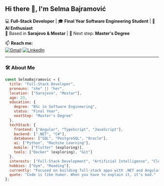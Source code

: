 ## Hi there 👋, I'm Selma Bajramović

💻 **Full-Stack Developer** | 🎓 **Final Year Software Engineering Student** | 🤖 **AI Enthusiast**  
📍 Based in **Sarajevo & Mostar** | 🚀 Next step: **Master's Degree** 

📫 **Reach me:**  
[![Gmail](https://img.shields.io/badge/Gmail-D14836?style=for-the-badge&logo=gmail&logoColor=white)](mailto:bajramovicselma0@gmail.com)
[![LinkedIn](https://img.shields.io/badge/LinkedIn-0077B5?style=for-the-badge&logo=linkedin&logoColor=white)](https://www.linkedin.com/in/selma-bajramovic/)  

---

### 🛠️ About Me
```javascript
const SelmaBajramovic = {
  title: "Full-Stack Developer",
  pronouns: "she" || "her",
  location: ["Sarajevo", "Mostar"],
  age: 23,
  education: {
    degree: "BSc in Software Engineering",
    status: "Final Year",
    nextStep: "Master's Degree"
  },
  techStack: {
    frontend: ["Angular", "TypeScript", "JavaScript"],
    backend: [".NET", "C#"],
    databases: ["SQL", "PostgreSQL", "Oracle"],
    ai: ["Python", "Machine Learning"],
    mobile: ["Flutter" (exploring)],
    tools: ["Docker" (exploring), "Git"]
  },
  interests: ["Full-Stack Development", "Artificial Intelligence", "Clean Code"],
  hobbies: ["Gym", "Reading"],
  currently: "Focused on building full-stack apps with .NET and Angular",
  quote: "Code is like humor. When you have to explain it, it’s bad."
};

